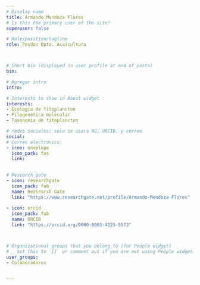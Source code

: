 ```yaml
---
# Display name
title: Armando Mendoza Flores
# Is this the primary user of the site?
superuser: false

# Role/position/tagline
role: Posdoc Dpto. Acuicultura



# Short bio (displayed in user profile at end of posts)
bio: 

# Agregar intro
intro: 

# Interests to show in About widget
interests: 
- Ecología de fitoplancton
- Filogenética molecular
- Taxonomia de fitoplancton

# redes sociales: solo se usara RG, ORCID, y correo
social:
# Correo electronico:
- icon: envelope
  icon_pack: fas
  link: 
  

# Research gate
- icon: researchgate
  icon_pack: fab
  name: Reasearch Gate
  link: "https://www.researchgate.net/profile/Armando-Mendoza-Flores"
  
- icon: orcid
  icon_pack: fab
  name: ORCID
  link: "https://orcid.org/0000-0003-4225-5573"



# Organizational groups that you belong to (for People widget)
#   Set this to `[]` or comment out if you are not using People widget.
user_groups:
- Colaboradores


---
```

